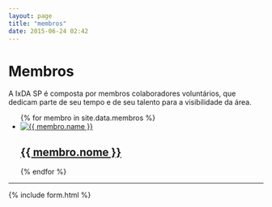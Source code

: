```yaml
---
layout: page
title: "membros"
date: 2015-06-24 02:42
---
```


# Membros

A IxDA SP é composta por membros colaboradores voluntários, que dedicam parte de seu tempo e de seu talento para a visibilidade da área.

<ul class="membros">
  {% for membro in site.data.membros %}
    <li class="membro">
      <a href="{{ site.url }}/membros/{{ membro.twitter }}" title="{{ membro.nome }}">
    	  <img src="{{ membro.email | to_gravatar }}" alt="{{ membro.name }}" class="thumbnail" />
    	  <h2 class="nome">{{ membro.nome }}</h2>
      </a>
    </li>
  {% endfor %}
</ul>


<hr />

{% include form.html %}
